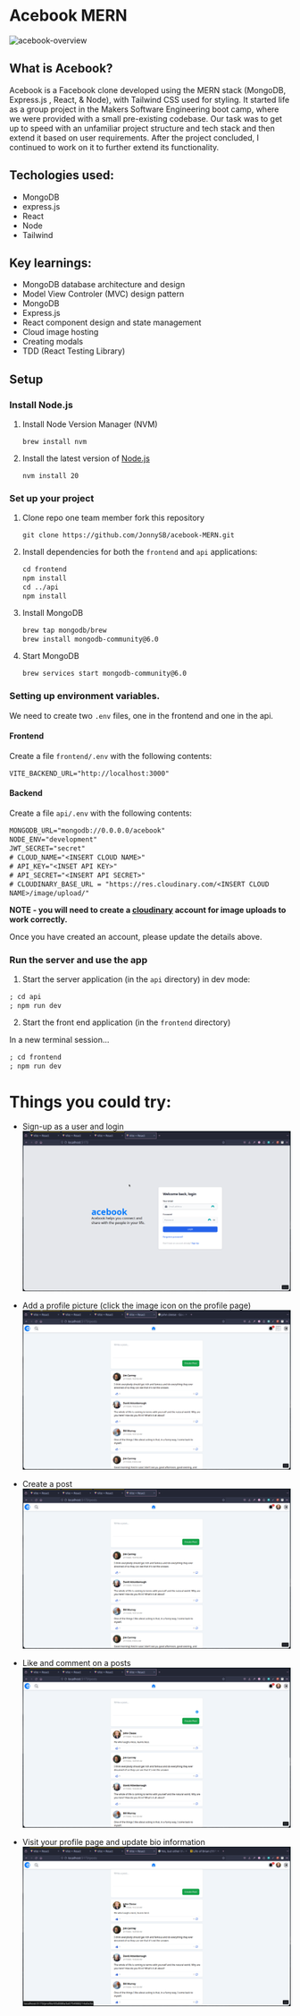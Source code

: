 # Acebook MERN

![acebook-overview](./gifs/acebook-overview.gif)

## What is Acebook?

Acebook is a Facebook clone developed using the MERN stack (MongoDB, Express.js
, React, & Node), with Tailwind CSS used for styling. It started life as a
group project in the Makers Software Engineering boot camp, where we were
provided with a small pre-existing codebase. Our task was to get up to speed
with an unfamiliar project structure and tech stack and then extend it based
on user requirements. After the project concluded, I continued to work on it
to further extend its functionality.

## Techologies used:

- MongoDB
- express.js
- React
- Node
- Tailwind

## Key learnings:

- MongoDB database architecture and design
- Model View Controler (MVC) design pattern
- MongoDB
- Express.js
- React component design and state management
- Cloud image hosting
- Creating modals
- TDD (React Testing Library)

## Setup

### Install Node.js

1. Install Node Version Manager (NVM)
   ```
   brew install nvm
   ```
2. Install the latest version of [Node.js](https://nodejs.org/en/)
   ```
   nvm install 20
   ```

### Set up your project

1. Clone repo one team member fork this repository
   ```
   git clone https://github.com/JonnySB/acebook-MERN.git
   ```
2. Install dependencies for both the `frontend` and `api` applications:
   ```
   cd frontend
   npm install
   cd ../api
   npm install
   ```
3. Install MongoDB
   ```
   brew tap mongodb/brew
   brew install mongodb-community@6.0
   ```
4. Start MongoDB
   ```
   brew services start mongodb-community@6.0
   ```

### Setting up environment variables.

We need to create two `.env` files, one in the frontend and one in the api.

#### Frontend

Create a file `frontend/.env` with the following contents:

```
VITE_BACKEND_URL="http://localhost:3000"
```

#### Backend

Create a file `api/.env` with the following contents:

```
MONGODB_URL="mongodb://0.0.0.0/acebook"
NODE_ENV="development"
JWT_SECRET="secret"
# CLOUD_NAME="<INSERT CLOUD NAME>"
# API_KEY="<INSET API KEY>"
# API_SECRET="<INSERT API SECRET>"
# CLOUDINARY_BASE_URL = "https://res.cloudinary.com/<INSERT CLOUD NAME>/image/upload/"
```

**NOTE - you will need to create a [cloudinary](https://cloudinary.com/) account for image uploads to work correctly.**

Once you have created an account, please update the details above.

### Run the server and use the app

1. Start the server application (in the `api` directory) in dev mode:

```
; cd api
; npm run dev
```

2. Start the front end application (in the `frontend` directory)

In a new terminal session...

```
; cd frontend
; npm run dev
```

# Things you could try:

- Sign-up as a user and login
  ![sign-up-and-login](./gifs/acebook-signup-and-login.gif)

- Add a profile picture (click the image icon on the profile page)
  ![add-profile-pic](./gifs/acebook-add-profile-pic.gif)

- Create a post
  ![create-post](./gifs/acebook-create-post.gif)

- Like and comment on a posts
  ![like-and-comment](./gifs/acebook-like-and-comment.gif)

- Visit your profile page and update bio information
  ![update-profile](./gifs/acebook-update-profile.gif)

